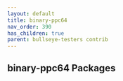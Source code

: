 ```yaml
---
layout: default
title: binary-ppc64
nav_order: 390
has_children: true
parent: bullseye-testers contrib
---
```


## binary-ppc64 Packages
